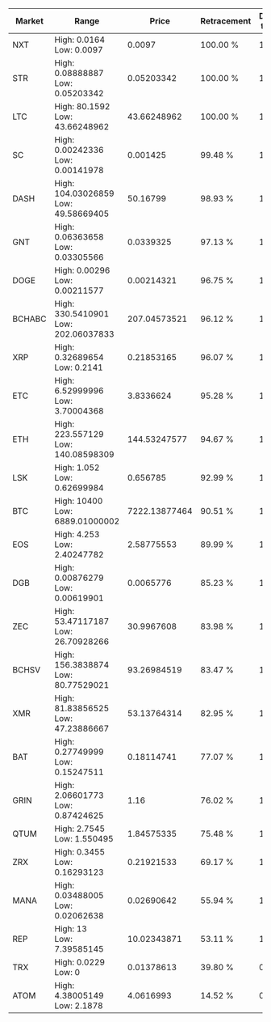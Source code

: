 | Market | Range | Price| Retracement | Doubles to 50% |
| --- | --- | --- | --- | --- |
| NXT | High: 0.0164<br />Low: 0.0097 | 0.0097 | 100.00 % | 1.35 |
| STR | High: 0.08888887<br />Low: 0.05203342 | 0.05203342 | 100.00 % | 1.35 |
| LTC | High: 80.1592<br />Low: 43.66248962 | 43.66248962 | 100.00 % | 1.42 |
| SC | High: 0.00242336<br />Low: 0.00141978 | 0.001425 | 99.48 % | 1.35 |
| DASH | High: 104.03026859<br />Low: 49.58669405 | 50.16799 | 98.93 % | 1.53 |
| GNT | High: 0.06363658<br />Low: 0.03305566 | 0.0339325 | 97.13 % | 1.42 |
| DOGE | High: 0.00296<br />Low: 0.00211577 | 0.00214321 | 96.75 % | 1.18 |
| BCHABC | High: 330.5410901<br />Low: 202.06037833 | 207.04573521 | 96.12 % | 1.29 |
| XRP | High: 0.32689654<br />Low: 0.2141 | 0.21853165 | 96.07 % | 1.24 |
| ETC | High: 6.52999996<br />Low: 3.70004368 | 3.8336624 | 95.28 % | 1.33 |
| ETH | High: 223.557129<br />Low: 140.08598309 | 144.53247577 | 94.67 % | 1.26 |
| LSK | High: 1.052<br />Low: 0.62699984 | 0.656785 | 92.99 % | 1.28 |
| BTC | High: 10400<br />Low: 6889.01000002 | 7222.13877464 | 90.51 % | 1.20 |
| EOS | High: 4.253<br />Low: 2.40247782 | 2.58775553 | 89.99 % | 1.29 |
| DGB | High: 0.00876279<br />Low: 0.00619901 | 0.0065776 | 85.23 % | 1.14 |
| ZEC | High: 53.47117187<br />Low: 26.70928266 | 30.9967608 | 83.98 % | 1.29 |
| BCHSV | High: 156.3838874<br />Low: 80.77529021 | 93.26984519 | 83.47 % | 1.27 |
| XMR | High: 81.83856525<br />Low: 47.23886667 | 53.13764314 | 82.95 % | 1.21 |
| BAT | High: 0.27749999<br />Low: 0.15247511 | 0.18114741 | 77.07 % | 1.19 |
| GRIN | High: 2.06601773<br />Low: 0.87424625 | 1.16 | 76.02 % | 1.27 |
| QTUM | High: 2.7545<br />Low: 1.550495 | 1.84575335 | 75.48 % | 1.17 |
| ZRX | High: 0.3455<br />Low: 0.16293123 | 0.21921533 | 69.17 % | 1.16 |
| MANA | High: 0.03488005<br />Low: 0.02062638 | 0.02690642 | 55.94 % | 1.03 |
| REP | High: 13<br />Low: 7.39585145 | 10.02343871 | 53.11 % | 1.02 |
| TRX | High: 0.0229<br />Low: 0 | 0.01378613 | 39.80 % | 0.00 |
| ATOM | High: 4.38005149<br />Low: 2.1878 | 4.0616993 | 14.52 % | 0.00 |
